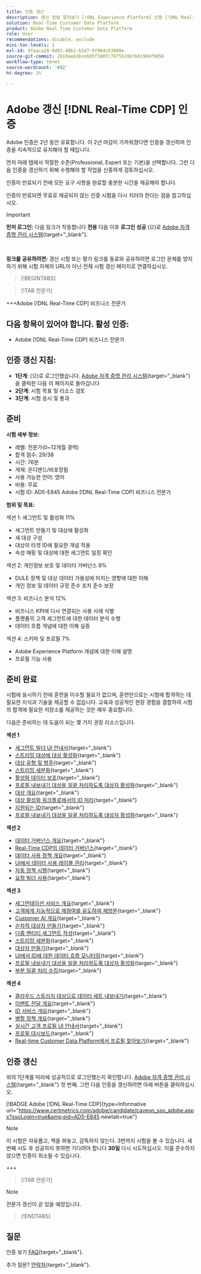 ```yaml
---
title: 인증 갱신
description: 갱신 방법 알아보기 [!DNL Experience Platform] 인증 [!DNL Real-Time Customer Data Platform].
solution: Real-Time Customer Data Platform
product: Adobe Real Time Customer Data Platform
role: User
recommendations: disable, exclude
mini-toc-levels: 1
exl-id: 4faaca20-9d03-48b2-b3d7-0f964c63000e
source-git-commit: 2b18ae63bce685f340fc7075519b7b61904f9056
workflow-type: tm+mt
source-wordcount: '692'
ht-degree: 1%

---
```


# Adobe 갱신 [!DNL Real-Time CDP] 인증

Adobe 인증은 2년 동안 유효합니다. 이 2년 마감이 가까워졌다면 인증을 갱신하여 인증을 지속적으로 유지해야 할 때입니다.

먼저 아래 탭에서 적절한 수준(Professional, Expert 또는 기본)을 선택합니다. 그런 다음 인증을 갱신하기 위해 수행해야 할 작업을 신중하게 검토하십시오.

인증이 만료되기 전에 모든 요구 사항을 완료할 충분한 시간을 제공해야 합니다.

인증이 만료되면 무료로 제공되지 않는 인증 시험을 다시 치러야 한다는 점을 참고하십시오.

>[!IMPORTANT]
>
>**먼저 로그인:** 다음 링크가 작동합니다 **전용** 다음 이후 **로그인 성공** (으)로 [Adobe 자격 증명 관리 시스템](https://www.certmetrics.com/adobe){target="_blank"}.
>
><br>
>
>**링크를 공유하려면:** 갱신 시험 또는 평가 링크를 동료와 공유하려면 로그인 문제를 방지하기 위해 시험 자체의 URL이 아닌 전체 시험 갱신 페이지로 연결하십시오.

>[!BEGINTABS]

>[!TAB 전문가]

+++Adobe [!DNL Real-Time CDP] 비즈니스 전문가

## 다음 항목이 있어야 합니다. **활성** 인증:

* Adobe [!DNL Real-Time CDP] 비즈니스 전문가

## 인증 갱신 지침:

* **1단계**: (으)로 로그인했습니다. [Adobe 자격 증명 관리 시스템](https://www.certmetrics.com/adobe){target="_blank"}을 클릭한 다음 이 페이지로 돌아갑니다
* **2단계**: 시험 목표 및 리소스 검토
* **3단계**: 시험 응시 및 통과

## 준비

**시험 세부 정보:**

* 레벨: 전문가(0~12개월 경력)
* 합격 점수: 29/38
* 시간: 76분
* 게재: 온디맨드/비포장됨
* 사용 가능한 언어: 영어
* 비용: 무료
* 시험 ID: AD5-E845 Adobe [!DNL Real-Time CDP] 비즈니스 전문가

**범위 및 목표:**

섹션 1: 세그먼트 및 활성화 11%

* 세그먼트 만들기 및 대상에 활성화
* 새 대상 구성
* 대상의 타겟 ID에 필요한 개념 적용
* 속성 매핑 및 대상에 대한 세그먼트 일정 확인

섹션 2: 개인정보 보호 및 데이터 거버넌스 8%

* DULE 정책 및 대상 데이터 가용성에 미치는 영향에 대한 이해
* 개인 정보 및 데이터 규정 준수 조치 준수 보장

섹션 3: 비즈니스 분석 12%

* 비즈니스 KPI에 다시 연결되는 사용 사례 식별
* 플랫폼의 고객 세그먼트에 대한 데이터 분석 수행
* 데이터 흐름 개념에 대한 이해 실증

섹션 4: 스키마 및 프로필 7%

* Adobe Experience Platform 개념에 대한 이해 설명
* 프로필 기능 사용

## 준비 완료

시험에 응시하기 전에 훈련을 이수할 필요가 없으며, 훈련만으로는 시험에 합격하는 데 필요한 지식과 기술을 제공할 수 없습니다. 교육과 성공적인 현장 경험을 결합하여 시험의 합격에 필요한 저장소를 제공하는 것은 매우 중요합니다.

다음은 준비하는 데 도움이 되는 몇 가지 권장 리소스입니다.

**섹션 1**

* [세그먼트 빌더 UI 안내서](https://experienceleague.adobe.com/docs/experience-platform/segmentation/ui/segment-builder.html){target="_blank"}
* [스트리밍 대상에 대상 활성화](https://experienceleague.adobe.com/docs/experience-platform/destinations/ui/activate/activate-segment-streaming-destinations.html){target="_blank"}
* [대상 유형 및 범주](https://experienceleague.adobe.com/docs/experience-platform/destinations/destination-types.html){target="_blank"}
* [스트리밍 세분화](https://experienceleague.adobe.com/docs/experience-platform/segmentation/ui/streaming-segmentation.html){target="_blank"}
* [활성화 데이터 보호](https://experienceleague.adobe.com/docs/experience-platform/destinations/guardrails.html){target="_blank"}
* [프로필 내보내기 대상을 일괄 처리하도록 대상자 활성화](https://experienceleague.adobe.com/docs/experience-platform/destinations/ui/activate/activate-batch-profile-destinations.html){target="_blank"}
* [대상 개요](https://experienceleague.adobe.com/docs/experience-platform/destinations/home.html?lang=ko){target="_blank"}
* [대상 활성화 워크플로에서의 ID 처리](https://experienceleague.adobe.com/docs/experience-platform/destinations/how-destinations-work/identity-handling.html){target="_blank"}
* [지원되는 ID](https://experienceleague.adobe.com/docs/experience-platform/destinations/catalog/social/facebook.html#supported-identities){target="_blank"}
* [프로필 내보내기 대상을 일괄 처리하도록 대상자 활성화](https://experienceleague.adobe.com/docs/experience-platform/destinations/ui/activate/activate-batch-profile-destinations.html){target="_blank"}

**섹션 2**

* [데이터 거버넌스 개요](https://experienceleague.adobe.com/docs/experience-platform/data-governance/home.html?lang=ko){target="_blank"}
* [Real-Time CDP의 데이터 거버넌스](https://experienceleague.adobe.com/docs/experience-platform/rtcdp/privacy/data-governance-overview.html){target="_blank"}
* [데이터 사용 정책 개요](https://experienceleague.adobe.com/docs/experience-platform/data-governance/policies/overview.html?lang=ko){target="_blank"}
* [UI에서 데이터 사용 레이블 관리](https://experienceleague.adobe.com/docs/experience-platform/data-governance/labels/user-guide.html?lang=ko){target="_blank"}
* [자동 정책 시행](https://experienceleague.adobe.com/docs/experience-platform/data-governance/enforcement/auto-enforcement.html){target="_blank"}
* [요청 빌더 사용](https://experienceleague.adobe.com/docs/experience-platform/privacy/ui/user-guide.html?lang=ko#request-builder){target="_blank"}

**섹션 3**

* [세그먼테이션 서비스 개요](https://experienceleague.adobe.com/docs/experience-platform/segmentation/home.html?lang=ko){target="_blank"}
* [고객에게 지능적으로 재참여를 유도하여 재방문](https://experienceleague.adobe.com/docs/experience-platform/rtcdp/use-cases/personalization-insights-engagement/intelligent-re-engagement.html){target="_blank"}
* [Customer AI 개요](https://experienceleague.adobe.com/docs/experience-platform/intelligent-services/customer-ai/overview.html){target="_blank"}
* [순차적 대상자 만들기](https://experienceleague.adobe.com/docs/platform-learn/tutorials/audiences/create-sequential-audiences.html){target="_blank"}
* [다중 엔티티 세그먼트 작성](https://experienceleague.adobe.com/docs/platform-learn/getting-started-for-data-architects-and-data-engineers/build-segments.html?lang=en#build-a-multi-entity-segment){target="_blank"}
* [스트리밍 세분화](https://experienceleague.adobe.com/docs/experience-platform/segmentation/ui/streaming-segmentation.html){target="_blank"}
* [대상자 만들기](https://experienceleague.adobe.com/docs/platform-learn/tutorials/audiences/create-audiences.html){target="_blank"}
* [UI에서 ID에 대한 데이터 흐름 모니터링](https://experienceleague.adobe.com/docs/experience-platform/dataflows/ui/monitor-identities.html){target="_blank"}
* [프로필 내보내기 대상을 일괄 처리하도록 대상자 활성화](https://experienceleague.adobe.com/docs/experience-platform/destinations/ui/activate/activate-batch-profile-destinations.html){target="_blank"}
* [부분 일괄 처리 수집](https://experienceleague.adobe.com/docs/experience-platform/ingestion/batch/partial.html){target="_blank"}

**섹션 4**

* [클라우드 스토리지 대상으로 데이터 세트 내보내기](https://experienceleague.adobe.com/docs/experience-platform/destinations/ui/activate/export-datasets.html){target="_blank"}
* [이벤트 전달 개요](https://experienceleague.adobe.com/docs/experience-platform/tags/event-forwarding/overview.html){target="_blank"}
* [ID 서비스 개요](https://experienceleague.adobe.com/docs/experience-platform/identity/home.html?lang=ko-KR){target="_blank"}
* [병합 정책 개요](https://experienceleague.adobe.com/docs/experience-platform/profile/merge-policies/overview.html){target="_blank"}
* [실시간 고객 프로필 UI 안내서](https://experienceleague.adobe.com/docs/experience-platform/profile/ui/user-guide.html?lang=ko){target="_blank"}
* [프로필 대시보드](https://experienceleague.adobe.com/docs/experience-platform/dashboards/guides/profiles.html){target="_blank"}
* [Real-time Customer Data Platform에서 프로필 찾아보기](https://experienceleague.adobe.com/docs/experience-platform/rtcdp/profile/profile-browse.html){target="_blank"}

## 인증 갱신

위의 1단계를 따라에 성공적으로 로그인했는지 확인합니다. [Adobe 자격 증명 관리 시스템](https://www.certmetrics.com/adobe){target="_blank"} 첫 번째. 그런 다음 인증을 갱신하려면 아래 버튼을 클릭하십시오.

[!BADGE Adobe [!DNL Real-Time CDP]{type=Informative url="https://www.certmetrics.com/adobe/candidate/caveon_sso_adobe.aspx?ssoLogin=true&amp;eid=AD5-E845 newtab=true"}

>[!NOTE]
>
>이 시험은 자유롭고, 책을 펴놓고, 감독하지 않는다. 3번까지 시험을 볼 수 있습니다. 세 번째 시도 후 성공하지 못하면 기다려야 합니다 **30일** 다시 시도하십시오. 이를 준수하지 않으면 인증이 취소될 수 있습니다.

+++

>[!TAB 전문가]

>[!NOTE]
>
>전문가 갱신이 곧 있을 예정입니다.

>[!ENDTABS]

## 질문

인증 보기 [FAQ](https://experienceleague.adobe.com/docs/certification/certification/faq.html){target="_blank"}.

추가 질문? [연락처](mailto:certif@adobe.com){target="_blank"}.
